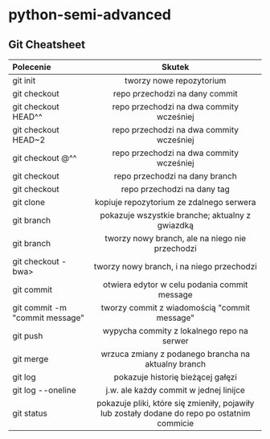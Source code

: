 # python-semi-advanced

## Git Cheatsheet

|       Polecenie                 |      Skutek                                                                                 |
| :------------------------------ | :-----------------------------------------------------------------------------------------: |
| git init                        | tworzy nowe repozytorium                                                                    |
| git checkout <hash commit>      | repo przechodzi na dany commit                                                              |
| git checkout HEAD^^             | repo przechodzi na dwa commity wcześniej                                                    |
| git checkout HEAD~2             | repo przechodzi na dwa commity wcześniej                                                    |
| git checkout @^^                | repo przechodzi na dwa commity wcześniej                                                    |
| git checkout <nazwa brancha>    | repo przechodzi na dany branch                                                              |
| git checkout <nazwa taga>       | repo przechodzi na dany tag                                                                 |
| git clone <link>                | kopiuje repozytorium ze zdalnego serwera                                                    |
| git branch                      | pokazuje wszystkie branche; aktualny z gwiazdką                                             |
| git branch <nazwa>              | tworzy nowy branch, ale na niego nie przechodzi                                             |
| git checkout -bwa>              | tworzy nowy branch, i na niego przechodzi                                                   |
| git commit                      | otwiera edytor w celu podania commit message                                                |
| git commit -m "commit message"  | tworzy commit z wiadomością "commit message"                                                |
| git push                        | wypycha commity z lokalnego repo na serwer                                                  |
| git merge <nazwa brancha>       | wrzuca zmiany z podanego brancha na aktualny branch                                         |
| git log                         | pokazuje historię bieżącej gałęzi                                                           |
| git log --oneline               | j.w. ale każdy commit w jednej linijce                                                      |
| git status                      | pokazuje pliki, które się zmieniły, pojawiły lub zostały dodane do repo po ostatnim commicie|


